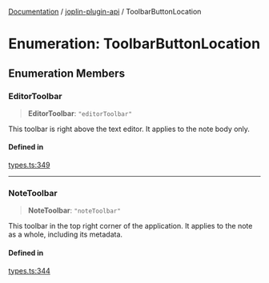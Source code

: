 [Documentation](../../packages.md) / [joplin-plugin-api](../index.md) / ToolbarButtonLocation

# Enumeration: ToolbarButtonLocation

## Enumeration Members

### EditorToolbar

> **EditorToolbar**: `"editorToolbar"`

This toolbar is right above the text editor. It applies to the note body only.

#### Defined in

[types.ts:349](https://github.com/rxliuli/joplin-utils/blob/2bc4cdf0126f9cf3a3dcc1c3f49a6f42208c3387/packages/joplin-plugin-api/src/types.ts#L349)

---

### NoteToolbar

> **NoteToolbar**: `"noteToolbar"`

This toolbar in the top right corner of the application. It applies to the note as a whole, including its metadata.

#### Defined in

[types.ts:344](https://github.com/rxliuli/joplin-utils/blob/2bc4cdf0126f9cf3a3dcc1c3f49a6f42208c3387/packages/joplin-plugin-api/src/types.ts#L344)
